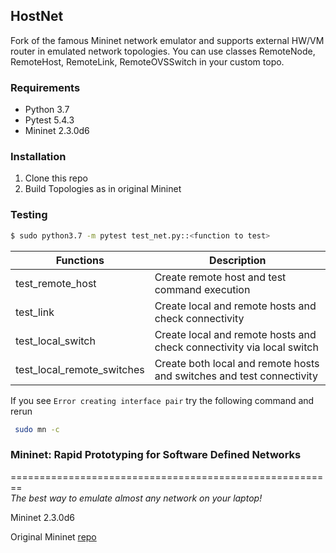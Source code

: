 ## HostNet

Fork of the famous Mininet network emulator and  supports external HW/VM router in emulated network topologies.
You can use classes RemoteNode, RemoteHost, RemoteLink, RemoteOVSSwitch in your custom topo.

### Requirements
* Python 3.7
* Pytest 5.4.3
* Mininet 2.3.0d6

### Installation
1. Clone this repo
2. Build Topologies as in original Mininet

### Testing
```sh
$ sudo python3.7 -m pytest test_net.py::<function to test>
```
| Functions | Description |
| ------ | ------ |
| test_remote_host | Create remote host and test command execution |
| test_link | Create local and remote hosts and check connectivity |
| test_local_switch | Create local and remote hosts and check connectivity via local switch |
| test_local_remote_switches | Create both local and remote hosts and switches and test connectivity |

If you see `Error creating interface pair` try the following command and rerun
```sh
 sudo mn -c
```

### Mininet: Rapid Prototyping for Software Defined Networks
========================================================  
*The best way to emulate almost any network on your laptop!*

Mininet 2.3.0d6

Original Mininet [repo](https://github.com/mininet/mininet)




